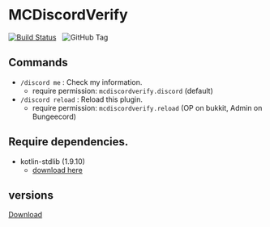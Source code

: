 # MCDiscordVerify

[![Build Status](https://teamcity.mori.space/app/rest/builds/buildType:MCDiscordVerify_Build/statusIcon)](https://teamcity.mori.space/project/MCDiscordVerify)&nbsp; &nbsp;![GitHub Tag](https://img.shields.io/github/v/tag/dalbodeule/MCDiscordVerify)

## Commands

- `/discord me` : Check my information.
  - require permission: `mcdiscordverify.discord` (default)
- `/discord reload` : Reload this plugin.
  - require permission: `mcdiscordverify.reload` (OP on bukkit, Admin on Bungeecord)

## Require dependencies.

- kotlin-stdlib (1.9.10)
  - [download here](https://www.spigotmc.org/resources/kotlin-stdlib.80808/)

## versions

[Download](https://github.com/dalbodeule/MCDiscordVerify/releases)